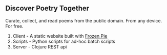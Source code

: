 ## Discover Poetry Together

Curate, collect, and read poems from the public domain. From any device. For free.

1. Client - A static website built with [Frozen Pie](http://github.com/Facjure/frozen-pie)
2. Scripts - Python scripts for ad-hoc batch scripts
3. Server - Clojure REST api
